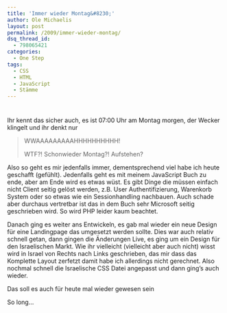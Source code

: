 ```yaml
---
title: 'Immer wieder Montag&#8230;'
author: Ole Michaelis
layout: post
permalink: /2009/immer-wieder-montag/
dsq_thread_id:
  - 798065421
categories:
  - One Step
tags:
  - CSS
  - HTML
  - JavaScript
  - Stämme
---
```

# 

Ihr kennt das sicher auch, es ist 07:00 Uhr am Montag morgen, der Wecker klingelt und ihr denkt nur

> WWAAAAAAAAAHHHHHHHHHH!
> 
> WTF?! Schonwieder Montag?! Aufstehen?

Also so geht es mir jedenfalls immer, dementsprechend viel habe ich heute geschafft (gefühlt). Jedenfalls geht es mit meinem JavaScript Buch zu ende, aber am Ende wird es etwas wüst. Es gibt Dinge die müssen einfach nicht Client seitig gelöst werden, z.B. User Authentifizierung, Warenkorb System oder so etwas wie ein Sessionhandling nachbauen. Auch schade aber durchaus vertretbar ist das in dem Buch sehr Microsoft seitig geschrieben wird. So wird PHP leider kaum beachtet.

Danach ging es weiter ans Entwickeln, es gab mal wieder ein neue Design für eine Landingpage das umgesetzt werden sollte. Dies war auch relativ schnell getan, dann gingen die Änderungen Live, es ging um ein Design für den Israelischen Markt. Wie ihr vielleicht (vielleicht aber auch nicht) wisst wird in Israel von Rechts nach Links geschrieben, das mir dass das Komplette Layout zerfetzt damit habe ich allerdings nicht gerechnet. Also nochmal schnell die Israelische CSS Datei angepasst und dann ging’s auch wieder.

Das soll es auch für heute mal wieder gewesen sein

So long…

